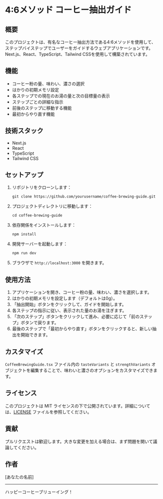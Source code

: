 # 4:6メソッド コーヒー抽出ガイド

<!-- https://claude.ai/chat/be0084c0-9dfd-4483-abc4-dc8215c821fe -->

## 概要

このプロジェクトは、有名なコーヒー抽出方法である4:6メソッドを使用して、ステップバイステップでユーザーをガイドするウェブアプリケーションです。Next.js、React、TypeScript、Tailwind CSSを使用して構築されています。

## 機能

- コーヒー粉の量、味わい、濃さの選択
- はかりの初期メモリ設定
- 各ステップでの現在のお湯の量と次の目標量の表示
- ステップごとの詳細な指示
- 前後のステップに移動する機能
- 最初からやり直す機能

## 技術スタック

- Next.js
- React
- TypeScript
- Tailwind CSS

## セットアップ

1. リポジトリをクローンします：
   ```
   git clone https://github.com/yourusername/coffee-brewing-guide.git
   ```

2. プロジェクトディレクトリに移動します：
   ```
   cd coffee-brewing-guide
   ```

3. 依存関係をインストールします：
   ```
   npm install
   ```

4. 開発サーバーを起動します：
   ```
   npm run dev
   ```

5. ブラウザで `http://localhost:3000` を開きます。

## 使用方法

1. アプリケーションを開き、コーヒー粉の量、味わい、濃さを選択します。
2. はかりの初期メモリを設定します（デフォルトは0g）。
3. 「抽出開始」ボタンをクリックして、ガイドを開始します。
4. 各ステップの指示に従い、表示された量のお湯を注ぎます。
5. 「次のステップ」ボタンをクリックして進み、必要に応じて「前のステップ」ボタンで戻ります。
6. 最後のステップで「最初からやり直す」ボタンをクリックすると、新しい抽出を開始できます。

## カスタマイズ

`CoffeeBrewingGuide.tsx` ファイル内の `tasteVariants` と `strengthVariants` オブジェクトを編集することで、味わいと濃さのオプションをカスタマイズできます。

## ライセンス

このプロジェクトは MIT ライセンスの下で公開されています。詳細については、[LICENSE](LICENSE) ファイルを参照してください。

## 貢献

プルリクエストは歓迎します。大きな変更を加える場合は、まず問題を開いて議論してください。

## 作者

[あなたの名前]

---

ハッピーコーヒーブリューイング！